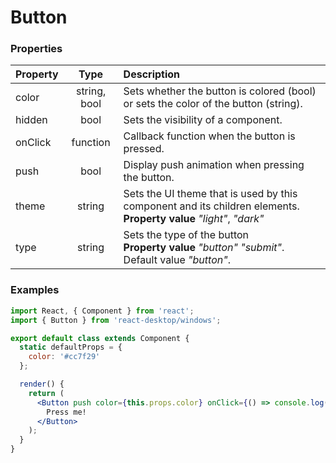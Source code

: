 # Button

### Properties

Property            | Type         | Description
:------------------ | :-----------:| :----------
color               | string, bool | Sets whether the button is colored (bool) or sets the color of the button (string).
hidden              | bool         | Sets the visibility of a component.
onClick             | function     | Callback function when the button is pressed.
push                | bool         | Display push animation when pressing the button.
theme               | string       | Sets the UI theme that is used by this component and its children elements.<br/>__Property value__ _"light"_, _"dark"_
type                | string       | Sets the type of the button<br/>__Property value__ _"button"_ _"submit"_. Default value _"button"_.

### Examples

```jsx
import React, { Component } from 'react';
import { Button } from 'react-desktop/windows';

export default class extends Component {
  static defaultProps = {
    color: '#cc7f29'
  };

  render() {
    return (
      <Button push color={this.props.color} onClick={() => console.log('Clicked!')}>
        Press me!
      </Button>
    );
  }
}
```
